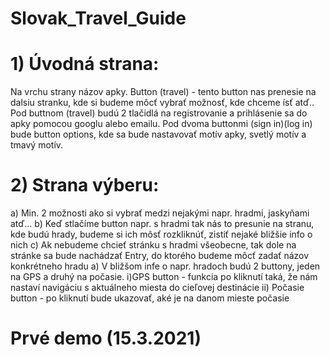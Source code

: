 <h1>Slovak_Travel_Guide</h1>
<h1>1) Úvodná strana:</h1>
      Na vrchu strany názov apky.
      Button (travel) - tento button nas prenesie na dalsiu stranku, kde si budeme môcť vybrať možnosť, kde chceme ísť atď..
      Pod buttnom (travel) budú 2 tlačidlá na registrovanie a prihlásenie sa do apky pomocou googlu alebo emailu.
      Pod dvoma buttonmi (sign in)(log in) bude button options, kde sa bude nastavovať motív apky, svetlý motív a tmavý motív.
<h1>2) Strana výberu:</h1>
    a) Min. 2 možnosti ako si vybrať medzi nejakými napr. hradmi, jaskyňami atď...
    b) Keď stlačíme button napr. s hradmi tak nás to presunie na stranu, kde budú hrady, budeme si ich môsť rozkliknúť, zistiť nejaké bližšie info o nich
    c) Ak nebudeme chcieť stránku s hradmi všeobecne, tak dole na stránke sa bude nachádzať Entry, do ktorého budeme môcť zadať názov konkrétneho hradu
            a) V bližšom infe o napr. hradoch budú 2 buttony, jeden na GPS a druhý na počasie.
                    i)GPS button - funkcia po kliknutí taká, že nám nastaví navigáciu s aktuálneho miesta do cieľovej destinácie
                    ii) Počasie button - po kliknutí bude ukazovať, aké je na danom mieste počasie
<h1>Prvé demo (15.3.2021)</h1>

